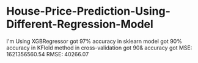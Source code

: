 # House-Price-Prediction-Using-Different-Regression-Model
I'm Using XGBRegressor got 97% accuracy
in sklearn model got 90% accuracy 
in  KFlold method in cross-validation got 90& accuracy
got MSE: 1621356560.54
    RMSE: 40266.07
